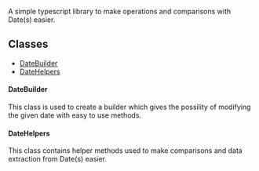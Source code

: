A simple typescript library to make operations and comparisons with Date(s) easier.

## Classes

- [DateBuilder](#date-builder)
- [DateHelpers]()

#### <a name="date-builder"></a> DateBuilder

This class is used to create a builder which gives the possility of modifying the given date with easy to use methods.

#### <a name="date-helpers"></a> DateHelpers

This class contains helper methods used to make comparisons and data extraction from Date(s) easier.
